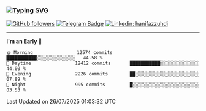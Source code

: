 ### [![Typing SVG](https://readme-typing-svg.herokuapp.com?font=lato&size=22&lines=Hi+There+👋)](https://git.io/typing-svg) 

[![GitHub followers](https://img.shields.io/github/followers/hanifazzuhdi?label=Follow&style=social)](https://github.com/hanifazzuhdi/?tab=follow) 
[![Telegram Badge](https://img.shields.io/badge/-hanif0198-blue?style=social&logo=telegram&link=https://www.t.me/hanif0198/)](https://www.t.me/hanif0198/) 
[![Linkedin: hanifazzuhdi](https://img.shields.io/badge/-hanifazzuhdi-blue?style=flat-square&logo=Linkedin&logoColor=white&link=https://www.linkedin.com/in/hanif-az-zuhdi-69688019b/)](https://www.linkedin.com/in/hanif-az-zuhdi-69688019b/) 

<hr/>

<!--START_SECTION:waka-->
**I'm an Early 🐤** 

```text
🌞 Morning                12574 commits       ███████████░░░░░░░░░░░░░░   44.58 % 
🌆 Daytime                12412 commits       ███████████░░░░░░░░░░░░░░   44.00 % 
🌃 Evening                2226 commits        ██░░░░░░░░░░░░░░░░░░░░░░░   07.89 % 
🌙 Night                  995 commits         █░░░░░░░░░░░░░░░░░░░░░░░░   03.53 % 
```



 Last Updated on 26/07/2025 01:03:32 UTC
<!--END_SECTION:waka-->
